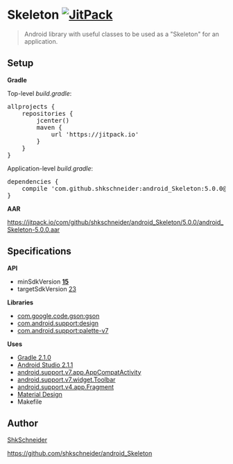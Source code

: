 Skeleton [![JitPack](https://jitpack.io/v/com.github.shkschneider/android_Skeleton.svg)](https://jitpack.io/#shkschneider/android_Skeleton/5.0.0)
========

> Android library with useful classes to be used as a "Skeleton" for an application.

Setup
-----

**Gradle**

Top-level *build.gradle*:

<pre>allprojects {
    repositories {
        jcenter()
        maven {
            url 'https://jitpack.io'
        }
    }
}</pre>

Application-level *build.gradle*:

<pre>dependencies {
    compile 'com.github.shkschneider:android_Skeleton:5.0.0@aar'
}</pre>

**AAR**

https://jitpack.io/com/github/shkschneider/android_Skeleton/5.0.0/android_Skeleton-5.0.0.aar

Specifications
--------------

**API**

- minSdkVersion [**15**](https://developer.android.com/reference/android/os/Build.VERSION_CODES.html#ICE_CREAM_SANDWICH_MR1)
- targetSdkVersion [23](https://developer.android.com/reference/android/os/Build.VERSION_CODES.html#M)

**Libraries**


- [com.google.code.gson:gson](https://github.com/google/gson)
- [com.android.support:design](https://developer.android.com/topic/libraries/support-library/features.html#design)
- [com.android.support:palette-v7](https://developer.android.com/tools/support-library/features.html#v7-palette)

**Uses**

- [Gradle 2.1.0](http://tools.android.com/tech-docs/new-build-system)
- [Android Studio 2.1.1](https://developer.android.com/sdk/index.html)
- [android.support.v7.app.AppCompatActivity](https://developer.android.com/reference/android/support/v7/app/AppCompatActivity.html)
- [android.support.v7.widget.Toolbar](https://developer.android.com/reference/android/support/v7/widget/Toolbar.html)
- [android.support.v4.app.Fragment](https://developer.android.com/reference/android/support/v4/app/Fragment.html)
- [Material Design](http://www.google.com/design/spec/material-design/introduction.html)
- Makefile

Author
------

[ShkSchneider](https://shkschneider.me)

https://github.com/shkschneider/android_Skeleton
